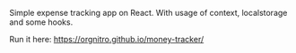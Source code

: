 Simple expense tracking app on React. With usage of context, localstorage and some hooks.

Run it here: https://orgnitro.github.io/money-tracker/

